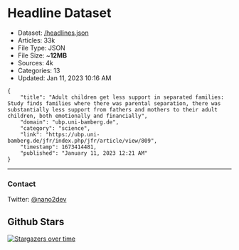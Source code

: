 # Headline Dataset

- Dataset: [/headlines.json](https://raw.githubusercontent.com/fwd/news/master/headlines.json) 
- Articles: 33k
- File Type: JSON
- File Size: ~**12MB**
- Sources: 4k
- Categories: 13
- Updated: Jan 11, 2023 10:16 AM

```
{
    "title": "Adult children get less support in separated families: Study finds families where there was parental separation, there was substantially less support from fathers and mothers to their adult children, both emotionally and financially",
    "domain": "ubp.uni-bamberg.de",
    "category": "science",
    "link": "https://ubp.uni-bamberg.de/jfr/index.php/jfr/article/view/809",
    "timestamp": 1673414481,
    "published": "January 11, 2023 12:21 AM"
}
```

---

### Contact 

Twitter: [@nano2dev](https://twitter.com/nano2dev)

## Github Stars

[![Stargazers over time](https://starchart.cc/fwd/news.svg)](https://starchart.cc/fwd/news)
